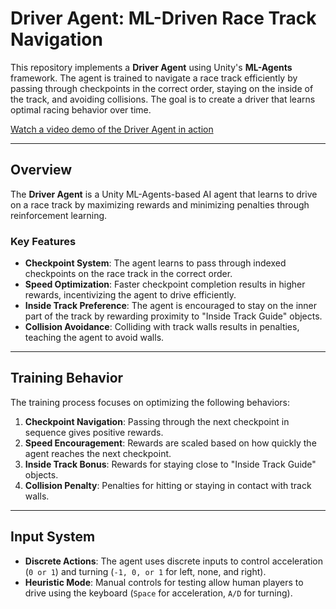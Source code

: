 # Driver Agent: ML-Driven Race Track Navigation

This repository implements a **Driver Agent** using Unity's **ML-Agents** framework. The agent is trained to navigate a race track efficiently by passing through checkpoints in the correct order, staying on the inside of the track, and avoiding collisions. The goal is to create a driver that learns optimal racing behavior over time.

[Watch a video demo of the Driver Agent in action](https://drive.google.com/file/d/1Kc6kzMUXOT30NgO9EWadSUQ2ZywEyHss/view?usp=sharing)

---

## Overview

The **Driver Agent** is a Unity ML-Agents-based AI agent that learns to drive on a race track by maximizing rewards and minimizing penalties through reinforcement learning.

### Key Features

- **Checkpoint System**: The agent learns to pass through indexed checkpoints on the race track in the correct order.
- **Speed Optimization**: Faster checkpoint completion results in higher rewards, incentivizing the agent to drive efficiently.
- **Inside Track Preference**: The agent is encouraged to stay on the inner part of the track by rewarding proximity to "Inside Track Guide" objects.
- **Collision Avoidance**: Colliding with track walls results in penalties, teaching the agent to avoid walls.

---

## Training Behavior

The training process focuses on optimizing the following behaviors:
1. **Checkpoint Navigation**: Passing through the next checkpoint in sequence gives positive rewards.
2. **Speed Encouragement**: Rewards are scaled based on how quickly the agent reaches the next checkpoint.
3. **Inside Track Bonus**: Rewards for staying close to "Inside Track Guide" objects.
4. **Collision Penalty**: Penalties for hitting or staying in contact with track walls.

---

## Input System

- **Discrete Actions**: The agent uses discrete inputs to control acceleration (`0 or 1`) and turning (`-1, 0, or 1` for left, none, and right).
- **Heuristic Mode**: Manual controls for testing allow human players to drive using the keyboard (`Space` for acceleration, `A/D` for turning).


